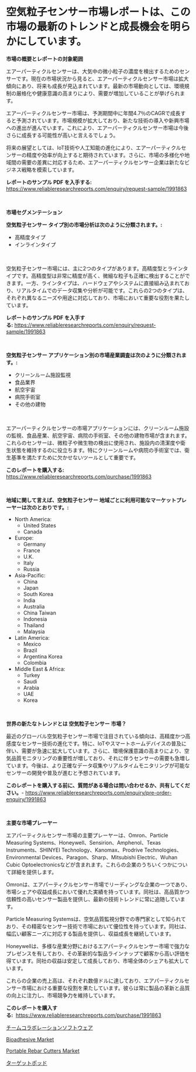 <p><h1>空気粒子センサー市場レポートは、この市場の最新のトレンドと成長機会を明らかにしています。</h1></p><p><strong>市場の概要とレポートの対象範囲</strong></p>
<p><p>エアーパーティクルセンサーは、大気中の微小粒子の濃度を検出するためのセンサーです。現在の市場状況から見ると、エアーパーティクルセンサー市場は拡大傾向にあり、将来も成長が見込まれています。最新の市場動向としては、環境規制の厳格化や健康意識の高まりにより、需要が増加していることが挙げられます。</p><p>エアーパーティクルセンサー市場は、予測期間中に年間4.7％のCAGRで成長すると予測されています。市場規模が拡大しており、新たな技術の導入や新興市場への進出が進んでいます。これにより、エアーパーティクルセンサー市場は今後さらに成長する可能性が高いと言えるでしょう。</p><p>将来の展望としては、IoT技術や人工知能の進化により、エアーパーティクルセンサーの精度や効率が向上すると期待されています。さらに、市場の多様化や地域間の需要の差異に対応するため、エアーパーティクルセンサー企業は新たなビジネス戦略を模索しています。</p></p>
<p><strong>レポートのサンプル PDF を入手する:</strong> <a href="https://www.reliableresearchreports.com/enquiry/request-sample/1991863">https://www.reliableresearchreports.com/enquiry/request-sample/1991863</a></p>
<p>&nbsp;</p>
<p><strong>市場セグメンテーション</strong></p>
<p><strong>空気粒子センサー タイプ別の市場分析は次のように分類されます。:</strong></p>
<p><ul><li>高精度タイプ</li><li>インラインタイプ</li></ul></p>
<p>&nbsp;</p>
<p><p>空気粒子センサー市場には、主に2つのタイプがあります。高精度型とラインタイプです。高精度型は非常に精度が高く、微細な粒子も正確に検出することができます。一方、ラインタイプは、ハードウェアやシステムに直接組み込まれており、リアルタイムでのデータ収集や分析が可能です。これらの2つのタイプは、それぞれ異なるニーズや用途に対応しており、市場において重要な役割を果たしています。</p></p>
<p><strong>レポートのサンプル PDF を入手する:</strong>&nbsp;<a href="https://www.reliableresearchreports.com/enquiry/request-sample/1991863">https://www.reliableresearchreports.com/enquiry/request-sample/1991863</a></p>
<p>&nbsp;</p>
<p><strong> 空気粒子センサー アプリケーション別の市場産業調査は次のように分類されます。:</strong></p>
<p><ul><li>クリーンルーム施設監視</li><li>食品業界</li><li>航空宇宙</li><li>病院手術室</li><li>その他の建物</li></ul></p>
<p>&nbsp;</p>
<p><p>エアーパーティクルセンサーの市場アプリケーションには、クリーンルーム施設の監視、食品産業、航空宇宙、病院の手術室、その他の建物市場が含まれます。これらのセンサーは、微粒子や微生物の検出に使用され、施設内の清潔度や衛生状態を維持するのに役立ちます。特にクリーンルームや病院の手術室では、衛生基準を満たすために欠かせないツールとして重要です。</p></p>
<p><strong>このレポートを購入する:</strong>&nbsp; <a href="https://www.reliableresearchreports.com/purchase/1991863">https://www.reliableresearchreports.com/purchase/1991863</a></p>
<p>&nbsp;</p>
<p><strong>地域に関して言えば、空気粒子センサー 地域ごとに利用可能なマーケットプレーヤーは次のとおりです。:</strong></p>
<p><ul>
    <li>
        North America:
        <ul>
            <li>United States</li>
            <li>Canada</li>
        </ul>
    </li>
    <li>
        Europe:
        <ul>
            <li>Germany</li>
            <li>France</li>
            <li>U.K.</li>
            <li>Italy</li>
            <li>Russia</li>
        </ul>
    </li>
    <li>
        Asia-Pacific:
        <ul>
            <li>China</li>
            <li>Japan</li>
            <li>South Korea</li>
            <li>India</li>
            <li>Australia</li>
            <li>China Taiwan</li>
            <li>Indonesia</li>
            <li>Thailand</li>
            <li>Malaysia</li>
        </ul>
    </li>
    <li>
        Latin America:
        <ul>
            <li>Mexico</li>
            <li>Brazil</li>
            <li>Argentina Korea</li>
            <li>Colombia</li>
        </ul>
    </li>
    <li>
        Middle East & Africa:
        <ul>
            <li>Turkey</li>
            <li>Saudi</li>
            <li>Arabia</li>
            <li>UAE</li>
            <li>Korea</li>
        </ul>
    </li>
    </ul></p>
<p>&nbsp;</p>
<p><strong>世界の新たなトレンドとは 空気粒子センサー 市場？</strong></p>
<p><p>最近のグローバル空気粒子センサー市場で注目されている傾向は、高精度かつ高感度なセンサー技術の進化です。特に、IoTやスマートホームデバイスの普及に伴い、需要が急速に拡大しています。さらに、環境保護意識の高まりにより、空気品質モニタリングの重要性が増しており、それに伴うセンサーの需要も急増しています。今後は、より正確なデータ収集やリアルタイムモニタリングが可能なセンサーの開発や普及が進むと予想されています。</p></p>
<p><strong>このレポートを購入する前に、質問がある場合は問い合わせるか、共有してください。</strong>- <a href="https://www.reliableresearchreports.com/enquiry/pre-order-enquiry/1991863">https://www.reliableresearchreports.com/enquiry/pre-order-enquiry/1991863</a></p>
<p>&nbsp;</p>
<p><strong>主要な市場プレーヤー</strong></p>
<p><p>エアパーティクルセンサー市場の主要プレーヤーは、Omron、Particle Measuring Systems、Honeywell、Sensirion、Amphenol、Texas Instruments、SHINYEI Technology、Kanomax、Prodrive Technologies、Environmental Devices、Paragon、Sharp、Mitsubishi Electric、Wuhan Cubic Optoelectronicsなどが含まれます。これらの企業のうちいくつかについて詳細を提供します。</p><p>Omronは、エアパーティクルセンサー市場でリーディングな企業の一つであり、市場シェアや収益成長において優れた実績を持っています。同社は、高品質かつ信頼性の高いセンサー製品を提供し、最新の技術トレンドに常に追随しています。</p><p>Particle Measuring Systemsは、空気品質監視分野での専門家として知られており、その精密なセンサー技術で市場において優位性を持っています。同社は、幅広い顧客ニーズに対応する製品を提供し、収益成長を継続しています。</p><p>Honeywellは、多様な産業分野におけるエアパーティクルセンサー市場で強力なプレゼンスを有しており、その革新的な製品ラインナップで顧客から高い評価を得ています。同社の収益は安定して成長しており、市場全体のシェアも拡大しています。</p><p>これらの企業の売上高は、それぞれ数億ドルに達しており、エアパーティクルセンサー市場における重要な役割を果たしています。彼らは常に製品の革新と品質の向上に注力し、市場競争力を維持しています。</p></p>
<p><strong>このレポートを購入する:</strong>&nbsp;&nbsp;<a href="https://www.reliableresearchreports.com/purchase/1991863">https://www.reliableresearchreports.com/purchase/1991863</a></p>
<p><p><a href="https://github.com/Sophiaard2003/Market-Research-Report-List-1/blob/main/48002008506.md">チームコラボレーションソフトウェア</a></p><p><a href="https://chivalrous-flock-a86.notion.site/Bioadhesive-Market-Challenges-Opportunities-and-Growth-Drivers-and-Major-Market-Players-forecaste-9e70e89afd3648d18b7d1a33d47a1b27">Bioadhesive Market</a></p><p><a href="https://view.publitas.com/reportprime-1/portable-rebar-cutters-market-research-report-provides-critical-insights-that-can-help-shape-business-development-and-investment-strategies/">Portable Rebar Cutters Market</a></p><p><a href="https://github.com/hilmi-2a/Market-Research-Report-List-1/blob/main/72158018505.md">ターゲットポッド</a></p></p>